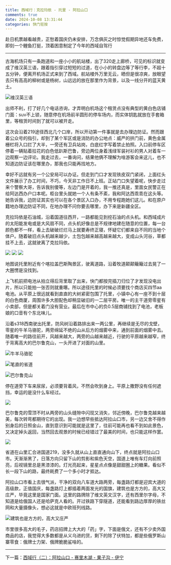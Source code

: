 ```yaml
---
title: 西域行：克拉玛依 - 托里 - 阿拉山口
comments: true
date: 2024-10-08 13:31:44
categories: 快门狂按
---
```

赴日机票越看越贵，正愁着国庆仍未安排，万念俱灰之时惊觉假期异地还车免费，即刻一个鲤鱼打挺，顶着困意制定了今年的西域自驾行

---

古海机场只有一条跑道和一座小小的航站楼，出了320走上廊桥，可见的标识就变成了维汉英三语，跟着指引穿过短短的过道，在小小的转盘边等了等行李，不超十五分钟，便离开机场正式来到了西域。航站楼外万里无云，晒但是很凉爽，放眼望去只有高高的柳树或是杨树，山远远的放在那里作为背景，以及一线分开的蓝天黄土。

![维汉英三语](https://i04.cc/r/5ad7a574etbc64d90a8a4ec94cc9b625.jpg)

出师不利，打了好几个电话咨询，才弄明白机场这个租赁点没有典型的黄白色店铺门面：suv不上锁，随意停在机场前半圆形的停车场内，而实体钥匙就放在手套箱里，等租赁时间到了就可以被开走。

这次会沿着219途径西北几个口岸，所以开动第一件事就是去办理边防证。然而跟着公众号的指引，却到了某个军区或是消防的办公地点：威严的拱门前，黄色金属栅栏将入口拦了大半，一旁还有卫兵站岗，白底红字写着禁止拍照。入口前停车区停着一辆贴着拉花的白色低趴斯巴鲁，旁边两位身着浅绿军装衬衫的男人对着车一边观察一边评论。我走过去，一番询问，结果他俩不理解为啥游客会来这儿，也不知道边防证该在哪里办，那我也只能再找地方。

幸好不远就有另一个公安局可以办证。但走到门口才发现铁皮双门紧闭，上面红头文件展示了办工时间，不巧，今天非工作日不上班。正站门口失望着呢，快步走过来个警察大哥，告诉我别傻等，左边门是开着的，我一推还真是，里面女民警正在给阿达西办户口本呢。柜台里头就她一个人有条不紊，我和阿达西乖乖在这头等。她告诉我，边防证其实也可以在各个景区入口办，不用专程跑她们这儿。和在原户籍地办理边防证不同，在地办理不问你要去哪里，办下来是新疆全区。

克拉玛依是石油城，沿着国道往西开，一路都能见到挖石油的点头机。和西域成片的太阳能发电或是大风扇不同，点头机好像总是不规律地建在随意的位置，每一台颜色都不一样，看上去破破烂烂马上就要寿终正寝，怀疑它们都来自不同的当地个体户。随着破旧点头机越来越少，土包包越来越高越来越大，变成山头河谷，草都挂不上去，这就驶离了克拉玛依。

![](https://i04.cc/r/DSC04297g.jpg)
![](https://i04.cc/r/DSC04302g.jpg)
![](https://i04.cc/r/DSC04288g.jpg)

地图说托里附近有个喀拉盖巴斯陶景区，驶离道路，沿着牧道颠颠簸簸过去晃了一大圈愣是没找到。

上飞机前把电池从拍立得后背里取了出来，快门都按完插刀归位了才发现没电出片，所以只能拍一张否则就重曝。所以途径托里的时候必须要找个商店买四节aa电池。从平原上很远就看到直直的大树紧密包围了托里，小镇中心有一座不到十层的白色商厦，周围许多大胆配色却稍显破旧的一二层平房。唯一的主干道旁零星有小卖部，但是都关着门没有营业。最后在市中心的负0.5层商铺找到了电池，老板娘的口音有个东北味儿。


沿着s318西南驶出托里，防风树沿着路排出来一两公里，再继续是无尽的戈壁，零星的牛羊马骆驼，两旁绵延不绝的山从后方的烟雾中来，通到前面的烟雾中去。随着唯一的路往前开，风越来越大，两旁的山越来越近，行驶的平原越来越窄，终于背离高大的巴尔鲁克山，一头开进了对面的山里。

![牛羊马骆驼](https://i04.cc/r/d0379a71cu5f77368e8cec4c2d39bcfd.jpg)

![笔直的省道](https://i04.cc/r/afbf3c2cfm9c6987ed47c979cd0a106a.jpg)

![巴尔鲁克山](https://i04.cc/r/af1ca1818ta657764b65e3ac321aa2a8.jpg)


停在道旁下车来尿尿，必须要背着风，不然会吹到身上。平原上撒野没有任何遮挡，幸运的是没什么车经过。

![](https://i04.cc/r/DSC04315g.jpg)

巴尔鲁克的雪顶不时从两旁的山头缝隙中闪现又消失，邻近傍晚，巴尔鲁克越来越美，每次转弯都期待它的出现。我一边想早些抵达阿拉山口市，另一边又舍不得作别身后的日照金山，直到意识到可能就是这里了，往前可能再也看不到如此景色，又决定掉头返回，当然回去观景的时候已经错过了最美的时间，也只能这样作罢。

![](https://i04.cc/r/DSC04318g.jpg)

省道在山里汇合进国道219，没多久就从山上直直通向山下，终点就是阿拉山口市。天渐渐黑了，日落方向只留下山的剪影和紫色天空，国道上唯有车灯向前照亮，后视镜里总是黑漆漆的。灯光亮起来，星星点点像是甜甜圈上的糖果。看似不长一段下山的路，最终耗费了一个多小时才抵达。

阿拉山口市看上去很气派，干净的双向八车道大路两旁，每盏路灯都是迎宾大道的高级款，正值国庆，每盏路灯上都插着两面发光的国旗，建筑也是方方的，高大又庄严，毕竟这里是国家门面。这里的路牌除了维文英文汉字，还有西里尔字母，不知道是给俄国人还是哈萨克人看的。开过铁路下穿隧道，还能看到路边厚厚的铁丝网和大量摄像头，想必这就是中欧班列线路。

![建筑也是方方的，高大又庄严](https://i04.cc/r/e9058b14am521635effd80d602078df2.jpg)

市里很多高大的毛子，药店招牌上大大的「药」字，下面是俄文，还有不少卖外国商品的店，我觉得大多数都是从义乌进的货，剩下的除了伏特加，都是些俄罗斯山寨零食：俄牌士力架、俄牌脆脆鲨啥的。

---

下一篇：[西域行（二）：阿拉山口 - 赛里木湖 - 果子沟 - 伊宁](https://gaoryrt.com/2024/10-11-journeytothewest1/)
